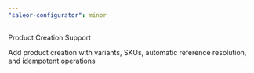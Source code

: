 ```yaml
---
"saleor-configurator": minor
---
```


Product Creation Support

Add product creation with variants, SKUs, automatic reference resolution, and idempotent operations